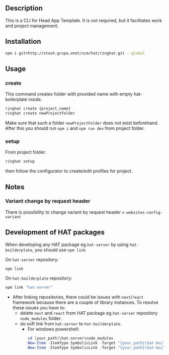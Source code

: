 
## Description
This is a CLI for Head App Template. It is not required, but it facilitates work and project management.

## Installation

```bash
npm i git+http://stash.grupa.onet/scm/hat/ringhat.git --global
```

## Usage

### create

This command creates folder with provided name with empty hat-boilerplate inside.

```bash 
ringhat create {project_name}
ringhat create newProjectFolder
```

Make sure that such a folder `newProjectFolder` does not exist beforehand.
After this you should run `npm i` and `npm run dev` from project folder.

### setup

From project folder:

```bash 
ringhat setup
```
then follow the configurator to create/edit profiles for project.

## Notes

### Variant change by request header

There is possibility to change variant by request header `x-websites-config-variant`

## Development of HAT packages

When developing any HAT package eg.`hat-server` by using `hat-boilderplate`, you should use `npm link`

On `hat-server` repository:
```bash
npm link
```

On `hat-boilderplate` repository:
```bash
npm link "hat-server"
```

- After linking repositories, there could be issues with `next`/`react` framework because there are a couple of library instances. To resolve these issues you have to:
    - delete `next` and `react` from HAT package eg.`hat-server` repository `node_modules` folder.
    - do soft link from `hat-server` to `hat-boilderplate`.
        - For windows powershell:
          ```powershell
          cd {your_path}\hat-server\node_modules
          New-Item -ItemType SymbolicLink -Target "{your_path}\hat-boilerplate\node_modules\react" -Path "react"
          New-Item -ItemType SymbolicLink -Target "{your_path}\hat-boilerplate\node_modules\next" -Path "next"
          ```
